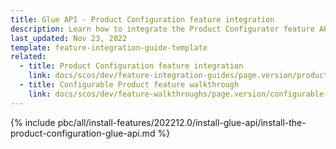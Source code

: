 ```yaml
---
title: Glue API - Product Configuration feature integration
description: Learn how to integrate the Product Configurator feature API into a Spryker project.
last_updated: Nov 23, 2022
template: feature-integration-guide-template
related:
  - title: Product Configuration feature integration
    link: docs/scos/dev/feature-integration-guides/page.version/product-configuration-feature-integration.html
  - title: Configurable Product feature walkthrough
    link: docs/scos/dev/feature-walkthroughs/page.version/configurable-product-feature-walkthrough/configurable-product-feature-walkthrough.html
---
```


{% include pbc/all/install-features/202212.0/install-glue-api/install-the-product-configuration-glue-api.md %} <!-- To edit, see /_includes/pbc/all/install-features/202212.0/install-glue-api/install-the-product-configuration-glue-api.md -->
